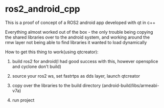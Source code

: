 # ros2_android_cpp

This is a proof of concept of a ROS2 android app developed with qt in c++

Everything almost worked out of the box - the only trouble being copying the shared libraries over to the android system, and working around the rmw layer not being able to find libraries it wanted to load dynamically


How to get this thing to work(using qtcreator):

1) build ros2 for android(I had good success with this, however opensplice and cyclone don't build)

2) source your ros2 ws, set fastrtps as dds layer, launch qtcreator

3) copy over the libraries to the build directory (android-build/libs/armeabi-v7a)

4) run project

